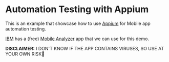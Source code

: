 # Automation Testing with Appium

This is an example that showcase how to use [Appium](http://appium.io/)
for Mobile app automation testing.

[IBM](https://www.ibm.com/) has a (free) 
[Mobile Analyzer](https://www.ibm.com/support/knowledgecenter/en/SSYJJF_1.0.0/ApplicationSecurityonCloud/appseccloud_results_samplescans.html) 
app that we can use for this demo.

**DISCLAIMER:** I DON'T KNOW IF THE APP CONTAINS VIRUSES, 
SO USE AT YOUR OWN RISK:speak_no_evil: